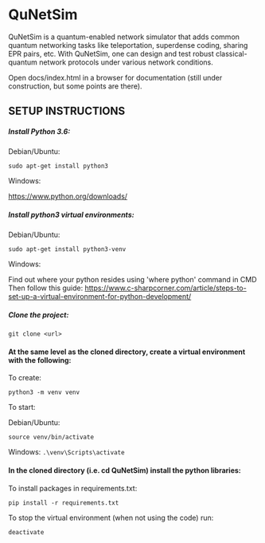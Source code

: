 # QuNetSim

QuNetSim is a quantum-enabled network simulator that adds common quantum networking tasks like teleportation, superdense coding, sharing EPR pairs, etc. With QuNetSim, one can design and test robust classical-quantum network protocols under various network conditions.

Open docs/index.html in a browser for documentation (still under construction, but some points are there).

## SETUP INSTRUCTIONS

##### Install Python 3.6:

Debian/Ubuntu:

`sudo apt-get install python3`

Windows:

https://www.python.org/downloads/

##### Install python3 virtual environments:

Debian/Ubuntu:

`sudo apt-get install python3-venv`

Windows:

Find out where your python resides using 'where python' command in CMD
Then follow this guide: https://www.c-sharpcorner.com/article/steps-to-set-up-a-virtual-environment-for-python-development/


##### Clone the project:

`git clone <url>`

#### At the same level as the cloned directory, create a virtual environment with the following:

To create:

`python3 -m venv venv`

To start:

Debian/Ubuntu:

`source venv/bin/activate`

Windows:
`.\venv\Scripts\activate`

#### In the cloned directory (i.e. cd QuNetSim) install the python libraries:
To install packages in requirements.txt:

`pip install -r requirements.txt`

To stop the virtual environment (when not using the code) run:

`deactivate`
